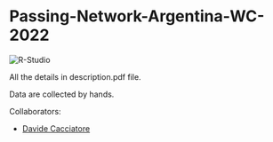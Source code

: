 # Passing-Network-Argentina-WC-2022

![R-Studio](https://img.shields.io/badge/R_Studio-035a7d?style=for-the-badge&logo=r&logoColor=white)

All the details in description.pdf file.

Data are collected by hands.

Collaborators:
- [Davide Cacciatore](https://github.com/DavideCacciatore)
